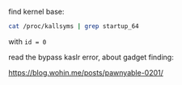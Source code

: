 find kernel base:

```bash
cat /proc/kallsyms | grep startup_64
```

with `id = 0`

read the bypass kaslr error, about gadget finding:

https://blog.wohin.me/posts/pawnyable-0201/